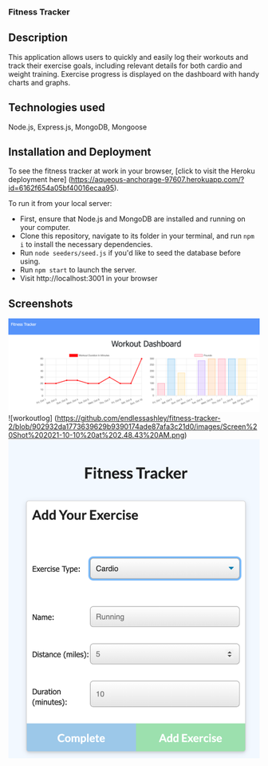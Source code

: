 ### Fitness Tracker

## Description
This application allows users to quickly and easily log their workouts and track their exercise goals, including relevant details for both cardio and weight training. Exercise progress is displayed on the dashboard with handy charts and graphs. 

## Technologies used
Node.js, Express.js, MongoDB, Mongoose

## Installation and Deployment
To see the fitness tracker at work in your browser, [click to visit the Heroku deployment here] (https://aqueous-anchorage-97607.herokuapp.com/?id=6162f654a05bf40016ecaa95).

To run it from your local server: 
* First, ensure that Node.js and MongoDB are installed and running on your computer.
* Clone this repository, navigate to its folder in your terminal, and run ```npm i``` to install the necessary dependencies. 
* Run ```node seeders/seed.js``` if you'd like to seed the database before using.
* Run ```npm start``` to launch the server.
* Visit http://localhost:3001 in your browser

## Screenshots
![progresscharts](https://github.com/endlessashley/fitness-tracker-2/blob/902932da1773639629b9390174ade87afa3c21d0/images/Screen%20Shot%202021-10-10%20at%202.47.36%20AM.png)
![workoutlog] (https://github.com/endlessashley/fitness-tracker-2/blob/902932da1773639629b9390174ade87afa3c21d0/images/Screen%20Shot%202021-10-10%20at%202.48.43%20AM.png)
![prompts](https://github.com/endlessashley/fitness-tracker-2/blob/902932da1773639629b9390174ade87afa3c21d0/images/Screen%20Shot%202021-10-10%20at%202.49.20%20AM.png)


